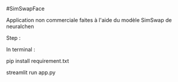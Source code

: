#SimSwapFace

Application non commerciale faites à l'aide du modèle SimSwap de neuralchen


Step : 

In terminal : 

pip install requirement.txt

streamlit run app.py
